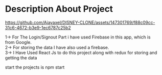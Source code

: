 # Description About Project 







https://github.com/Ajayaxel/DISNEY-CLONE/assets/147301769/f88c09cc-31c6-4672-b3e9-1ec6787c25b2




1-> For The Login/Signout Part i have used Firebase in this app, which is from Google.
<br/>
2-> For storing the data I have also used a firebase.
<br/>
3-> I Have Used React Js to do this project along with redux for storing and getting the data
<br/>

start the projects is npm start



